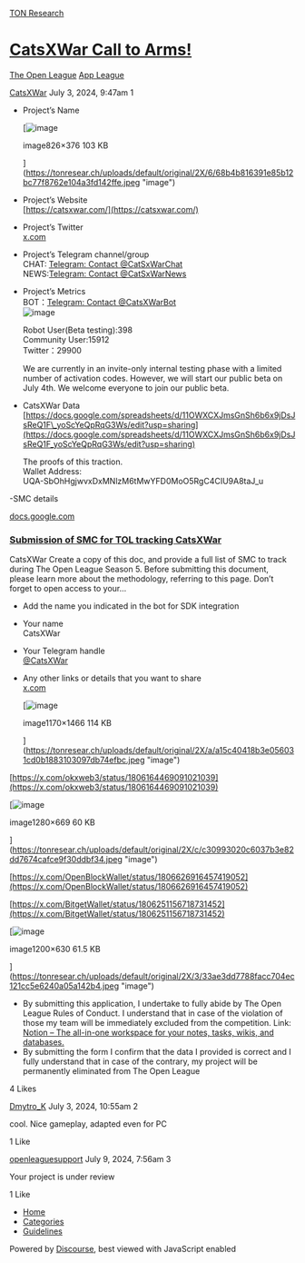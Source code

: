 [TON Research](/)

# [CatsXWar Call to Arms!](/t/catsxwar-call-to-arms/27234)

[The Open League](/c/the-open-league/app-leaderboard/58)  [App League](/c/the-open-league/app-leaderboard/58) 

    

[CatsXWar](https://tonresear.ch/u/CatsXWar)   July 3, 2024, 9:47am  1

*   Project’s Name  
      
    
    [![image](https://tonresear.ch/uploads/default/optimized/2X/6/68b4b816391e85b12bc77f8762e104a3fd142ffe_2_690x314.jpeg)
    
    image826×376 103 KB
    
    ](https://tonresear.ch/uploads/default/original/2X/6/68b4b816391e85b12bc77f8762e104a3fd142ffe.jpeg "image")
    
*   Project’s Website  
    [https://catsxwar.com/](https://catsxwar.com/)
    
*   Project’s Twitter  
    [x.com](https://x.com/CatsXWar)
    
*   Project’s Telegram channel/group  
    CHAT: [Telegram: Contact @CatSxWarChat](https://t.me/CatSxWarChat/1)  
    NEWS:[Telegram: Contact @CatSxWarNews](https://t.me/CatSxWarNews)
    
*   Project’s Metrics  
    BOT：[Telegram: Contact @CatsXWarBot](https://t.me/CatsXWarBot)  
    ![image](https://tonresear.ch/uploads/default/original/2X/f/f219ec2d2da9031d99233b3b00f32d69d4149dcc.jpeg)
    
    Robot User(Beta testing):398  
    Community User:15912  
    Twitter：29900
    
    We are currently in an invite-only internal testing phase with a limited number of activation codes. However, we will start our public beta on July 4th. We welcome everyone to join our public beta.
    
*   CatsXWar Data  
    [https://docs.google.com/spreadsheets/d/11OWXCXJmsGnSh6b6x9jDsJsReQ1F\_yoScYeQpRqG3Ws/edit?usp=sharing](https://docs.google.com/spreadsheets/d/11OWXCXJmsGnSh6b6x9jDsJsReQ1F_yoScYeQpRqG3Ws/edit?usp=sharing)
    
    The proofs of this traction.  
    Wallet Address:  
    UQA-SbOhHgjwvxDxMNlzM6tMwYFD0MoO5RgC4CIU9A8taJ\_u
    

\-SMC details

[docs.google.com](https://docs.google.com/document/d/1Qw0gyHzjPlwItIkzbEmqahGXsiaLdIS6r90sp_PxUPU/edit?usp=sharing)

[](https://docs.google.com/document/d/1Qw0gyHzjPlwItIkzbEmqahGXsiaLdIS6r90sp_PxUPU/edit?usp=sharing)

### [Submission of SMC for TOL tracking CatsXWar](https://docs.google.com/document/d/1Qw0gyHzjPlwItIkzbEmqahGXsiaLdIS6r90sp_PxUPU/edit?usp=sharing)

CatsXWar Create a copy of this doc, and provide a full list of SMC to track during The Open League Season 5. Before submitting this document, please learn more about the methodology, referring to this page. Don’t forget to open access to your...

*   Add the name you indicated in the bot for SDK integration
*   Your name  
    CatsXWar
*   Your Telegram handle  
    [@CatsXWar](/u/catsxwar)
*   Any other links or details that you want to share  
    [x.com](https://x.com/TONSquare_io/status/1807464013783298288)  
    
    [![image](https://tonresear.ch/uploads/default/optimized/2X/a/a15c40418b3e056031cd0b1883103097db74efbc_2_399x500.jpeg)
    
    image1170×1466 114 KB
    
    ](https://tonresear.ch/uploads/default/original/2X/a/a15c40418b3e056031cd0b1883103097db74efbc.jpeg "image")
    

[https://x.com/okxweb3/status/1806164469091021039](https://x.com/okxweb3/status/1806164469091021039)  

[![image](https://tonresear.ch/uploads/default/optimized/2X/c/c30993020c6037b3e82dd7674cafce9f30ddbf34_2_690x360.jpeg)

image1280×669 60 KB

](https://tonresear.ch/uploads/default/original/2X/c/c30993020c6037b3e82dd7674cafce9f30ddbf34.jpeg "image")

[https://x.com/OpenBlockWallet/status/1806626916457419052](https://x.com/OpenBlockWallet/status/1806626916457419052)

[https://x.com/BitgetWallet/status/1806251156718731452](https://x.com/BitgetWallet/status/1806251156718731452)  

[![image](https://tonresear.ch/uploads/default/optimized/2X/3/33ae3dd7788facc704ec121cc5e6240a05a142b4_2_690x362.jpeg)

image1200×630 61.5 KB

](https://tonresear.ch/uploads/default/original/2X/3/33ae3dd7788facc704ec121cc5e6240a05a142b4.jpeg "image")

*   By submitting this application, I undertake to fully abide by The Open League Rules of Conduct. I understand that in case of the violation of those my team will be immediately excluded from the competition. Link: [Notion – The all-in-one workspace for your notes, tasks, wikis, and databases.](https://ton-org.notion.site/The-Open-League-Rules-of-Conduct-04f4a0fedf1a401687075f5efd83de68)
*   By submitting the form I confirm that the data I provided is correct and I fully understand that in case of the contrary, my project will be permanently eliminated from The Open League

  4 Likes

[Dmytro\_K](https://tonresear.ch/u/Dmytro_K) July 3, 2024, 10:55am  2

cool. Nice gameplay, adapted even for PC

  1 Like

[openleaguesupport](https://tonresear.ch/u/openleaguesupport) July 9, 2024, 7:56am  3

Your project is under review

  1 Like

*   [Home](/)
*   [Categories](/categories)
*   [Guidelines](/guidelines)

Powered by [Discourse](https://www.discourse.org), best viewed with JavaScript enabled